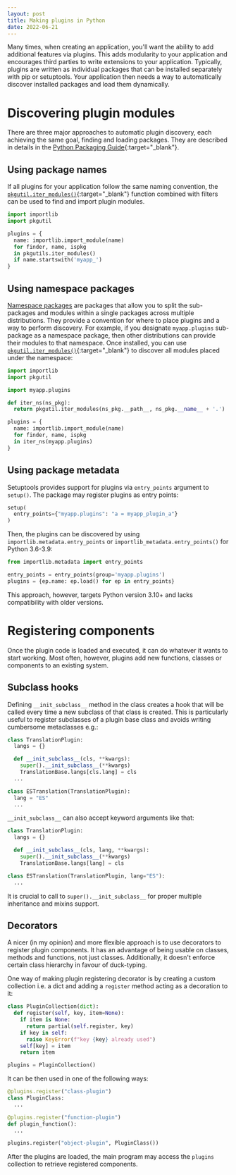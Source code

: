 ```yaml
---
layout: post
title: Making plugins in Python
date: 2022-06-21
---
```


Many times, when creating an application, you'll want the ability to
add additional features via plugins. This adds modularity to your
application and encourages third parties to write extensions to your
application. Typically, plugins are written as individual packages
that can be installed separately with pip or setuptools. Your
application then needs a way to automatically discover installed
packages and load them dynamically.

# Discovering plugin modules

There are three major approaches to automatic plugin discovery, each
achieving the same goal, finding and loading packages. They are
described in details in the [Python Packaging Guide]{:target="_blank"}.

[Python Packaging Guide]: https://packaging.python.org/en/latest/guides/creating-and-discovering-plugins/

## Using package names

If all plugins for your application follow the same naming convention,
the [``pkgutil.iter_modules()``][iter_modules]{:target="_blank"}
function combined with filters can be used to find and import plugin modules.

[iter_modules]: https://docs.python.org/3.10/library/pkgutil.html#pkgutil.iter_modules

```python
import importlib
import pkgutil

plugins = {
  name: importlib.import_module(name)
  for finder, name, ispkg
  in pkgutils.iter_modules()
  if name.startswith('myapp_')
}
```
## Using namespace packages

[Namespace packages] are packages that allow you to split the sub-packages
and modules within a single packages across multiple distributions.
They provide a convention for where to place plugins and a way to
perform discovery. For example, if you designate ``myapp.plugins``
sub-package as a namespace package, then other distributions can
provide their modules to that namespace. Once installed, you can use
[``pkgutil.iter_modules()``][iter_modules]{:target="_blank"} to discover
all modules placed under the namespace:

[Namespace packages]: https://packaging.python.org/en/latest/guides/packaging-namespace-packages/

```python
import importlib
import pkgutil

import myapp.plugins

def iter_ns(ns_pkg):
  return pkgutil.iter_modules(ns_pkg.__path__, ns_pkg.__name__ + '.')

plugins = {
  name: importlib.import_module(name)
  for finder, name, ispkg
  in iter_ns(myapp.plugins)
}
```

## Using package metadata

Setuptools provides support for plugins via ``entry_points`` argument
to ``setup()``. The package may register plugins as entry points:

```python
setup(
  entry_points={"myapp.plugins": "a = myapp_plugin_a"}
)
```

Then, the plugins can be discovered by using ``importlib.metadata.entry_points``
or ``importlib_metadata.entry_points()`` for Python 3.6-3.9:

```python
from importlib.metadata import entry_points

entry_points = entry_points(group='myapp.plugins')
plugins = {ep.name: ep.load() for ep in entry_points}
```

This approach, however, targets Python version 3.10+ and lacks
compatibility with older versions.


# Registering components

Once the plugin code is loaded and executed, it can do whatever it wants
to start working. Most often, however, plugins add new functions,
classes or components to an existing system.

## Subclass hooks

Defining ``__init_subclass__`` method in the class creates a hook
that will be called every time a new subclass of that class is created.
This is particularly useful to register subclasses of a plugin
base class and avoids writing cumbersome metaclasses e.g.:

```python
class TranslationPlugin:
  langs = {}

  def __init_subclass__(cls, **kwargs):
    super().__init_subclass__(**kwargs)
    TranslationBase.langs[cls.lang] = cls
  ...

class ESTranslation(TranslationPlugin):
  lang = "ES"
  ...
```

``__init_subclass__`` can also accept keyword arguments like that:

```python
class TranslationPlugin:
  langs = {}

  def __init_subclass__(cls, lang, **kwargs):
    super().__init_subclass__(**kwargs)
    TranslationBase.langs[lang] = cls

class ESTranslation(TranslationPlugin, lang="ES"):
  ...
```

It is crucial to call to ``super().__init_subclass__`` for proper
multiple inheritance and mixins support.

## Decorators

A nicer (in my opinion) and more flexible approach is to use decorators
to register plugin components. It has an advantage of being usable on
classes, methods and functions, not just classes. Additionally, it
doesn't enforce certain class hierarchy in favour of duck-typing.

One way of making plugin registering decorator is by creating a custom
collection i.e. a dict and adding a ``register`` method acting as a
decoration to it:

```python
class PluginCollection(dict):
  def register(self, key, item=None):
    if item is None:
      return partial(self.register, key)
    if key in self:
      raise KeyError(f"key {key} already used")
    self[key] = item
    return item

plugins = PluginCollection()
```

It can be then used in one of the following ways:

```python
@plugins.register("class-plugin")
class PluginClass:
  ...

@plugins.register("function-plugin")
def plugin_function():
  ...

plugins.register("object-plugin", PluginClass())
```

After the plugins are loaded, the main program may access the ``plugins``
collection to retrieve registered components.
